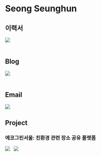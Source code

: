 # Seong Seunghun

## 이력서
<a href="https://itsowavy.oopy.io/resume" target="_blank"><img src="https://img.shields.io/badge/-resume-grey?style=for-the-badge&logo=notion&logoColor=white"/></a> &nbsp;
<br></br>

## Blog
<a href="https://itsowavy.oopy.io/" target="_blank"><img src="https://img.shields.io/badge/-ITSOWAVY-purple?style=for-the-badge"/></a> &nbsp;
<br></br>

## Email
<a href="mailto:itsowavys@gmail.com" target="_blank"><img src="https://img.shields.io/badge/Gmail-EA4335?style=for-the-badge&logo=Gmail&logoColor=white"/></a> &nbsp;

## Project
### 에코그린서울: 친환경 관련 장소 공유 플랫폼
<a href="https://echogreenseoul.site" target="_blank"><img src="https://img.shields.io/badge/%EB%B0%B0%ED%8F%AC%EB%A7%81%ED%81%AC-2F8D46?style=for-the-badge"/></a> &nbsp;
<a href="https://github.com/codestates-seb/seb41_main_027/tree/dev" target="_blank"><img src="https://img.shields.io/badge/repository-181717?style=for-the-badge&logo=github"/></a> &nbsp;

<!--
**itsowavy/itsowavy** is a ✨ _special_ ✨ repository because its `README.md` (this file) appears on your GitHub profile.

Here are some ideas to get you started:

- 🔭 I’m currently working on ...
- 🌱 I’m currently learning ...
- 👯 I’m looking to collaborate on ...
- 🤔 I’m looking for help with ...
- 💬 Ask me about ...
- 📫 How to reach me: ...
- 😄 Pronouns: ...
- ⚡ Fun fact: ...
-->
